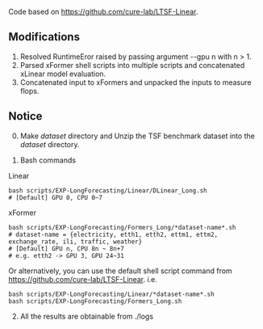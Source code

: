 Code based on https://github.com/cure-lab/LTSF-Linear.

## Modifications
1. Resolved RuntimeEror raised by passing argument --gpu n with n > 1.
2. Parsed xFormer shell scripts into multiple scripts and concatenated xLinear model evaluation.
3. Concatenated input to xFormers and unpacked the inputs to measure flops. 

## Notice
0. Make *dataset* directory and Unzip the TSF benchmark dataset into the *dataset* directory.

1. Bash commands

Linear
```
bash scripts/EXP-LongForecasting/Linear/DLinear_Long.sh
# [Default] GPU 0, CPU 0~7
```
xFormer
```
bash scripts/EXP-LongForecasting/Formers_Long/*dataset-name*.sh
# dataset-name = {electricity, etth1, etth2, ettm1, ettm2, exchange_rate, ili, traffic, weather}
# [Default] GPU n, CPU 8n ~ 8n+7
# e.g. etth2 -> GPU 3, GPU 24~31
```

Or alternatively, you can use the default shell script command from https://github.com/cure-lab/LTSF-Linear. i.e.
```
bash scripts/EXP-LongForecasting/Linear/*dataset-name*.sh
bash scripts/EXP-LongForecasting/Formers_Long.sh
```

2. All the results are obtainable from ./logs
